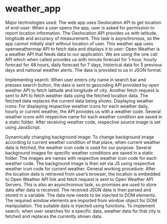 # weather_app
Major technologies used:
The web app uses Geolocation API to get location of end-user:
When a user opens the app, user is asked for permission to report location information. The Geolocation API provides us with latitude, longitude and accuracy of measurement. This task is asynchronous, so the app cannot initially start without location of user.
This weather app uses openweathermap API to fetch data and displays it to user:
Open Weather is a weather API that feeds data to our application. We are using the one call API which when called provides us with minute forecast for 1-hour, hourly forecast for 48 hours, daily forecast for 7 days, historical data for 5 previous days and national weather alerts. The data is provided to us in JSON format.

Implementing search:
When user enters city name in search bar and presses search button, the data is sent to geocoding API provided by open weather API to fetch latitude and longitude of city. Another fetch request is sent to API to fetch weather data using the fetched location data. The fetched data replaces the current data being shows.
Displaying weather icons:
For displaying respective weather icons for each weather daily, hourly or current weather, the API provides us with a weather code. Several weather icons with respective name for each weather condition are saved in a static folder. After receiving weather code, respective source image is set using JavaScript.

Dynamically changing background image:
To change background image according to current weather condition of that place, when current weather data is fetched, the weather icon code is used for our purpose. Several background images for specific weather conditions are saved in a static folder. The images are names with respective weather icon code for each weather code. The background image is then set via JS using respective weather icon code for current weather.
General working procedure:
After the location data is retrieved from user’s browser, the location is embedded to Open Weather API link and fetch request is sent to Open Weather API Servers. This is also an asynchronous task, so promises are used to store data after data is received. The received JSON data is then parsed and stored in a variable. The data now needs to be injected to DOM elements. The required window elements are imported from window object for DOM manipulation. The suitable data is injected using functions. To implement search, when user searches for a specific data, weather data for that city is fetched and replaces the currently shown data.
                

